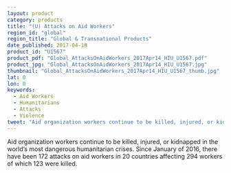 ```yaml
---
layout: product
category: products
title: "(U) Attacks on Aid Workers"
region_id: "global"
region_title: "Global & Transnational Products"
date_published: 2017-04-18
product_id: "U1567"
product_pdf: "Global_AttacksOnAidWorkers_2017Apr14_HIU_U1567.pdf"
product_jpg: "Global_AttacksOnAidWorkers_2017Apr14_HIU_U1567.jpg"
thumbnail: "Global_AttacksOnAidWorkers_2017Apr14_HIU_U1567_thumb.jpg"
lat: 0
lon: 0
keywords:
  - Aid Workers
  - Humanitarians
  - Attacks
  - Violence
tweet: "Aid organization workers continue to be killed, injured, or kidnapped in the world’s most dangerous humanitarian crises."
---
```

Aid organization workers continue to be killed, injured, or kidnapped  in the world’s most dangerous humanitarian crises. Since January of 2016, there have been 172 attacks on aid workers in 20 countries affecting 294 workers of which 123 were killed.
